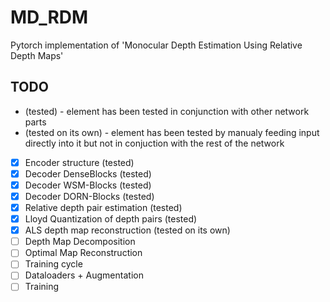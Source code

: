 # MD_RDM
Pytorch implementation of 'Monocular Depth Estimation Using Relative Depth Maps'

## TODO

* (tested) - element has been tested in conjunction with other network parts
* (tested on its own) - element has been tested by manualy feeding input directly into it but not in conjuction with the rest of the network

- [x] Encoder structure (tested)
- [x] Decoder DenseBlocks (tested)
- [x] Decoder WSM-Blocks (tested)
- [x] Decoder DORN-Blocks (tested)
- [x] Relative depth pair estimation (tested)
- [x] Lloyd Quantization of depth pairs (tested)
- [x] ALS depth map reconstruction (tested on its own)
- [ ] Depth Map Decomposition
- [ ] Optimal Map Reconstruction
- [ ] Training cycle
- [ ] Dataloaders + Augmentation
- [ ] Training
